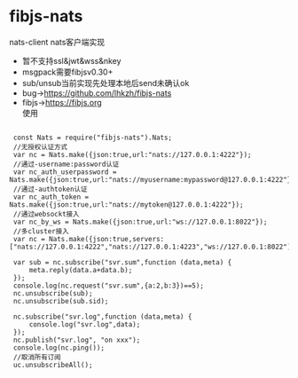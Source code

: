 # fibjs-nats
nats-client nats客户端实现  

 * 暂不支持ssl&jwt&wss&nkey    
 * msgpack需要fibjsv0.30+    
 * sub/unsub当前实现先处理本地后send未确认ok    
 * bug->https://github.com/lhkzh/fibjs-nats   
 * fibjs->https://fibjs.org    
 使用  
<pre>
<code>
 const Nats = require("fibjs-nats").Nats;  
 //无授权认证方式
 var nc = Nats.make({json:true,url:"nats://127.0.0.1:4222"});  
 //通过-username:password认证
 var nc_auth_userpassword = Nats.make({json:true,url:"nats://myusername:mypassword@127.0.0.1:4222"});  
 //通过-authtoken认证
 var nc_auth_token = Nats.make({json:true,url:"nats://mytoken@127.0.0.1:4222"});  
 //通过websockt接入  
 var nc_by_ws = Nats.make({json:true,url:"ws://127.0.0.1:8022"});    
 //多cluster接入    
 var nc = Nats.make({json:true,servers:["nats://127.0.0.1:4222","nats://127.0.0.1:4223","ws://127.0.0.1:8022"]});     
  
 var sub = nc.subscribe("svr.sum",function (data,meta) {  
     meta.reply(data.a+data.b);  
 });      
 console.log(nc.request("svr.sum",{a:2,b:3})==5);      
 nc.unsubscribe(sub);    
 nc.unsubscribe(sub.sid);    
 
 nc.subscribe("svr.log",function (data,meta) {  
     console.log("svr.log",data);
 });  
 nc.publish("svr.log", "on xxx");    
 console.log(nc.ping());    
 //取消所有订阅
 uc.unsubscribeAll();    
</code>
</pre> 

 
 